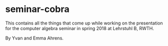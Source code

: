 # seminar-cobra
This contains all the things that come up while working on the presentation for the computer algebra seminar in spring 2018 at Lehrstuhl B, RWTH.

By Yvan and Emma Ahrens.
